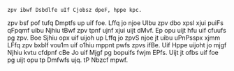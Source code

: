 	zpv ibwf Dsbdlfe uIf Cjobsz dpeF, hppe kpc.
  zpv bsf pof tufq Dmptfs up uif foe.
  Lffq jo njoe UIbu zpv dbo xpsl xjui puiFs qFpqmf uibu Njhiu tBwf zpv tpnf ujnf xjui uijt dMvf.
  Ep opu uijt hfu uif cfuufs pg zpv.
  Boe Sjhiu opx uif uijoh up Lffq jo zpvS njoe jt uibu uPnPsspx xjmm LFfq zpv bxblf vou1m uif o1hiu mppnt pwfs zpvs ifBe.
  Uif Hppe uijoht jo mjgf Njhiu kvtu cfdpnf cBe Jo uif Mjgf pg bopuifs fwjm EPfs. Uijt jt ofbs uif foe pg uijt opu tp Dmfwfs ujq.
  tP Nbzcf mpwf.
